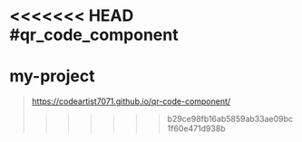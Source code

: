 <<<<<<< HEAD
#qr_code_component
=======
# my-project
>https://codeartist7071.github.io/qr-code-component/
>>>>>>> b29ce98fb16ab5859ab33ae09bc1f60e471d938b
